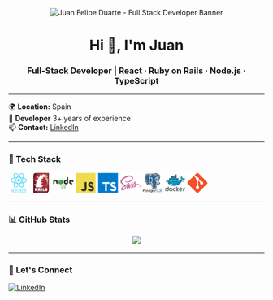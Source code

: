 <p align="center">
  <img src="https://your-banner-image-url.com" alt="Juan Felipe Duarte - Full Stack Developer Banner" />
</p>

<h1 align="center">Hi 👋, I'm Juan</h1>
<h3 align="center">Full-Stack Developer | React · Ruby on Rails · Node.js · TypeScript</h3>

---

🌍 **Location:** Spain  
💼 **Developer** 3+ years of experience  
📫 **Contact:** [LinkedIn](https://linkedin.com/in/juanfelipeduartemontanez)

---

### 🔧 Tech Stack

<p align="left">
  <img src="https://raw.githubusercontent.com/devicons/devicon/master/icons/react/react-original-wordmark.svg" alt="React" width="40"/>
  <img src="https://raw.githubusercontent.com/devicons/devicon/master/icons/rails/rails-original-wordmark.svg" alt="Rails" width="40"/>
  <img src="https://raw.githubusercontent.com/devicons/devicon/master/icons/nodejs/nodejs-original-wordmark.svg" alt="Node.js" width="40"/>
  <img src="https://raw.githubusercontent.com/devicons/devicon/master/icons/javascript/javascript-original.svg" alt="JavaScript" width="40"/>
  <img src="https://raw.githubusercontent.com/devicons/devicon/master/icons/typescript/typescript-original.svg" alt="TypeScript" width="40"/>
  <img src="https://raw.githubusercontent.com/devicons/devicon/master/icons/sass/sass-original.svg" alt="Sass" width="40"/>
  <img src="https://raw.githubusercontent.com/devicons/devicon/master/icons/postgresql/postgresql-original-wordmark.svg" alt="PostgreSQL" width="40"/>
  <img src="https://raw.githubusercontent.com/devicons/devicon/master/icons/docker/docker-original-wordmark.svg" alt="Docker" width="40"/>
  <img src="https://raw.githubusercontent.com/devicons/devicon/master/icons/git/git-original.svg" alt="Git" width="40"/>
</p>

---

### 📊 GitHub Stats

<p align="center">
  <img src="https://github-readme-stats.vercel.app/api/top-langs/?username=ElDuartte&layout=compact&theme=tokyonight" />
</p>

---

### 💬 Let's Connect

<a href="https://linkedin.com/in/juanfelipeduartemontanez" target="_blank">
  <img src="https://raw.githubusercontent.com/rahuldkjain/github-profile-readme-generator/master/src/images/icons/Social/linked-in-alt.svg" alt="LinkedIn" width="40"/>
</a>


